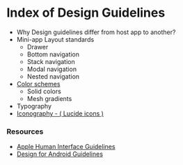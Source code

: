 # Index of Design Guidelines

- Why Design guidelines differ from host app to another?
- Mini-app Layout standards
  - Drawer
  - Bottom navigation 
  - Stack navigation 
  - Modal navigation
  - Nested navigation
- [Color schemes](./3.color-scheme.md)
  - Solid colors
  - Mesh gradients
- Typography
- [Iconography - ( Lucide icons )](./5.iconography.md)


### Resources 

- [Apple Human Interface Guidelines](https://developer.apple.com/design/)
- [Design for Android Guidelines](https://developer.android.com/design/ui)
